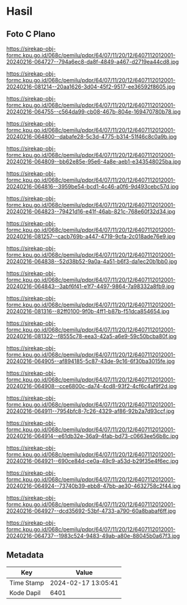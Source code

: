 # Hasil

## Foto C Plano

https://sirekap-obj-formc.kpu.go.id/068c/pemilu/pdpr/64/07/11/20/12/6407112012001-20240216-064727--794a6ec8-da8f-4849-a467-d2719ea44cd8.jpg

https://sirekap-obj-formc.kpu.go.id/068c/pemilu/pdpr/64/07/11/20/12/6407112012001-20240216-081214--20aa1626-3d04-45f2-9517-ee36592f8605.jpg

https://sirekap-obj-formc.kpu.go.id/068c/pemilu/pdpr/64/07/11/20/12/6407112012001-20240216-064755--c564da99-cb08-467b-804e-169470780b78.jpg

https://sirekap-obj-formc.kpu.go.id/068c/pemilu/pdpr/64/07/11/20/12/6407112012001-20240216-064800--dabafe28-5c3d-4775-b314-51f46c8c0a9b.jpg

https://sirekap-obj-formc.kpu.go.id/068c/pemilu/pdpr/64/07/11/20/12/6407112012001-20240216-064809--bb62e85e-95e6-4a8e-aeb1-e343548025ba.jpg

https://sirekap-obj-formc.kpu.go.id/068c/pemilu/pdpr/64/07/11/20/12/6407112012001-20240216-064816--3959be54-bcd1-4c46-a0f6-9d493cebc57d.jpg

https://sirekap-obj-formc.kpu.go.id/068c/pemilu/pdpr/64/07/11/20/12/6407112012001-20240216-064823--79421d16-e41f-46ab-821c-768e60f32d34.jpg

https://sirekap-obj-formc.kpu.go.id/068c/pemilu/pdpr/64/07/11/20/12/6407112012001-20240216-081257--cacb769b-a447-4719-9cfa-2c018ade76e9.jpg

https://sirekap-obj-formc.kpu.go.id/068c/pemilu/pdpr/64/07/11/20/12/6407112012001-20240216-064838--52d38b52-9a0a-4a51-b6f3-da1ec20b1bb0.jpg

https://sirekap-obj-formc.kpu.go.id/068c/pemilu/pdpr/64/07/11/20/12/6407112012001-20240216-064843--3abf6f41-e1f7-4497-9864-7a98332a8fb9.jpg

https://sirekap-obj-formc.kpu.go.id/068c/pemilu/pdpr/64/07/11/20/12/6407112012001-20240216-081316--82ff0100-9f0b-4ff1-b87b-f51dca854654.jpg

https://sirekap-obj-formc.kpu.go.id/068c/pemilu/pdpr/64/07/11/20/12/6407112012001-20240216-081322--f8555c78-eea3-42a5-a6e9-59c50bcba80f.jpg

https://sirekap-obj-formc.kpu.go.id/068c/pemilu/pdpr/64/07/11/20/12/6407112012001-20240216-064905--af894185-5c87-43de-9c16-6f30ba3015fe.jpg

https://sirekap-obj-formc.kpu.go.id/068c/pemilu/pdpr/64/07/11/20/12/6407112012001-20240216-064908--cce6800c-da74-4cd8-93f2-4cf6c4af9f2d.jpg

https://sirekap-obj-formc.kpu.go.id/068c/pemilu/pdpr/64/07/11/20/12/6407112012001-20240216-064911--7954bfc8-7c26-4329-af86-92b2a7d93ccf.jpg

https://sirekap-obj-formc.kpu.go.id/068c/pemilu/pdpr/64/07/11/20/12/6407112012001-20240216-064914--e61db32e-36a9-4fab-bd73-c0663ee56b8c.jpg

https://sirekap-obj-formc.kpu.go.id/068c/pemilu/pdpr/64/07/11/20/12/6407112012001-20240216-064921--690ce84d-ce0a-49c9-a53d-b29f35e4f6ec.jpg

https://sirekap-obj-formc.kpu.go.id/068c/pemilu/pdpr/64/07/11/20/12/6407112012001-20240216-064924--73740b39-ebb8-47bb-ae30-4632758c2f44.jpg

https://sirekap-obj-formc.kpu.go.id/068c/pemilu/pdpr/64/07/11/20/12/6407112012001-20240216-064927--dcd35692-53bf-4733-a790-60a8babaf6ff.jpg

https://sirekap-obj-formc.kpu.go.id/068c/pemilu/pdpr/64/07/11/20/12/6407112012001-20240216-064737--1983c524-9483-49ab-a80e-88045b0a67f3.jpg


## Metadata

| Key        | Value               |
| ---------- | ------------------- |
| Time Stamp | 2024-02-17 13:05:41 |
| Kode Dapil | 6401                |



